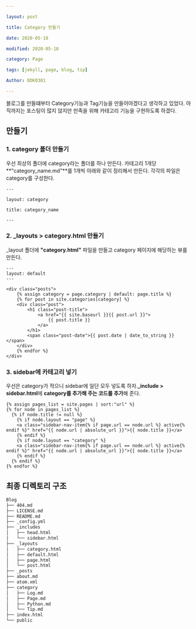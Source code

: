 ```yaml
---

layout: post

title: Category 만들기

date: 2020-05-10

modified: 2020-05-10

category: Page

tags: [jekyll, page, blog, tip]

Author: DDK0301

---
```


블로그를 만들떄부터 Category기능과 Tag기능을 만들어야겠다고 생각하고 있었다. 아직까지는 포스팅이 많지 않지만 만족을 위해 카테고리 기능을 구현하도록 하겠다.

## 만들기

### 1. category 폴더 만들기

우선 최상의 폴더에 category라는 폴더를 하나 만든다. 카테고리 1개당 **"category_name.md"**를 1개씩 아래와 같이 정리해서 만든다. 각각의 파일은 category를 구성한다.

```text
---

layout: category

title: category_name

---
```

### 2. \_layouts > category.html 만들기

\_layout 폴더에 **"category.html"** 파일을 만들고 category 페이지에 해당하는 뷰를 만든다.

```ejs
---
layout: default
---

<div class="posts">
    {% assign category = page.category | default: page.title %}
    {% for post in site.categories[category] %}
    <div class="post">
        <h1 class="post-title">
            <a href="{{ site.baseurl }}{{ post.url }}">
                {{ post.title }}
            </a>
        </h1>
        <span class="post-date">{{ post.date | date_to_string }}</span>
    </div>
    {% endfor %}
</div>
```

### 3. sidebar에 카테고리 넣기

우선은 category가 적으니 sidebar에 일단 모두 넣도록 하자.**\_include > sidebar.html**에 **category를 추가해 주는 코드를 추가**해 준다.

```ejs
{% assign pages_list = site.pages | sort:"url" %}
{% for node in pages_list %}
  {% if node.title != null %}
    {% if node.layout == "page" %}
    <a class="sidebar-nav-item{% if page.url == node.url %} active{% endif %}" href="{{ node.url | absolute_url }}">{{ node.title }}</a>
    {% endif %}
    {% if node.layout == "category" %}
    <a class="sidebar-nav-item{% if page.url == node.url %} active{% endif %}" href="{{ node.url | absolute_url }}">{{ node.title }}</a>
    {% endif %}
  {% endif %}
{% endfor %}
```

## 최종 디렉토리 구조

```bash
Blog
├── 404.md
├── LICENSE.md
├── README.md
├── _config.yml
├── _includes
│   ├── head.html
│   └── sidebar.html
├── _layouts
│   ├── category.html
│   ├── default.html
│   ├── page.html
│   └── post.html
├── _posts
├── about.md
├── atom.xml
├── category
│   ├── Log.md
│   ├── Page.md
│   ├── Python.md
│   └── Tip.md
├── index.html
└── public
```

